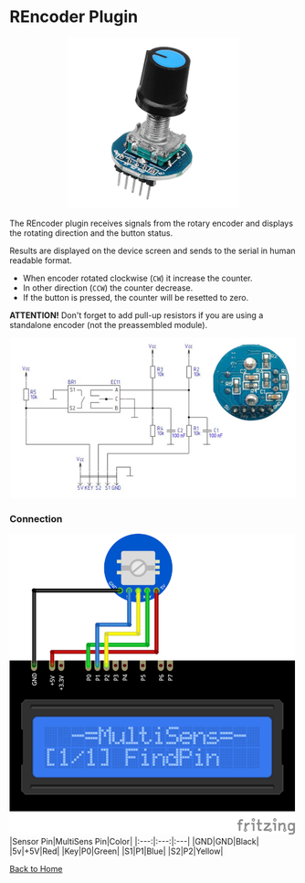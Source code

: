 # REncoder Plugin
<p align="center"><img src="REncoder.png"/></p>

The REncoder plugin receives signals from the rotary encoder and displays the rotating direction 
and the button status. 

Results are displayed on the device screen and sends to the serial in human readable format. 

* When encoder rotated clockwise (`CW`) it increase the counter. 
* In other direction (`CCW`) the counter decrease. 
* If the button is pressed, the counter will be resetted to zero.

**ATTENTION!**  Don't forget to add pull-up resistors if you are using a standalone 
encoder (not the preassembled module). 

<p align="center"><img src="REncoder-SCHM.png"/></p>

### Connection
![REncoderConnection](REncoder-CONN.png)
|Sensor Pin|MultiSens Pin|Color|
|:---:|:---:|:---|
|GND|GND|Black|
|5v|+5V|Red|
|Key|P0|Green|
|S1|P1|Blue|
|S2|P2|Yellow|


[Back to Home](/#supported-devices)

